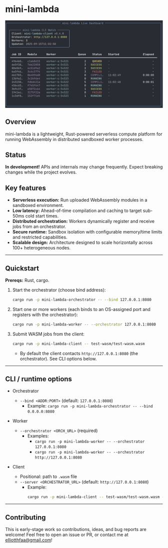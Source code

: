 # mini-lambda

![mini-lambda CLI demo](cli.png)

## Overview

mini-lambda is a lightweight, Rust-powered serverless compute platform for running WebAssembly in distributed sandboxed worker processes.

## Status

**In development!** APIs and internals may change frequently. Expect breaking changes while the project evolves.

## Key features

- **Serverless execution:** Run uploaded WebAssembly modules in a sandboxed environment.
- **Low latency:** Ahead-of-time compilation and caching to target sub-50ms cold start times.
- **Distributed orchestration:** Workers dynamically register and receive jobs from an orchestrator.
- **Secure runtime:** Sandbox isolation with configurable memory/time limits and restricted capabilities.
- **Scalable design:** Architecture designed to scale horizontally across 100+ heterogeneous nodes.

---

## Quickstart

**Prereqs:** Rust, cargo.

1. Start the orchestrator (choose bind address):
   ```bash
   cargo run -p mini-lambda-orchestrator -- --bind 127.0.0.1:8080
   ```

2. Start one or more workers (each binds to an OS-assigned port and registers with the orchestrator):
   ```bash
   cargo run -p mini-lambda-worker -- --orchestrator 127.0.0.1:8080
   ```

3. Submit WASM jobs from the client:
   ```bash
   cargo run -p mini-lambda-client -- test-wasm/test-wasm.wasm
   ```
   - By default the client contacts `http://127.0.0.1:8080` (the orchestrator). See CLI options below.

---

## CLI / runtime options

- Orchestrator
  - `--bind <ADDR:PORT>` (default: `127.0.0.1:8080`)
    - Example: `cargo run -p mini-lambda-orchestrator -- --bind 0.0.0.0:8080`

- Worker
  - `--orchestrator <ORCH_URL>` (required)
    - Examples:
      - `cargo run -p mini-lambda-worker -- --orchestrator 127.0.0.1:8080`
      - `cargo run -p mini-lambda-worker -- --orchestrator http://127.0.0.1:8080`

- Client
  - Positional: path to `.wasm` file
  - `--server <ORCHESTRATOR_URL>` (default: `http://127.0.0.1:8080`)
    - Example:
      ```bash
      cargo run -p mini-lambda-client -- test-wasm/test-wasm.wasm --server http://127.0.0.1:8080
      ```

---

## Contributing

This is early-stage work so contributions, ideas, and bug reports are welcome! Feel free to open an issue or PR, or contact me at elliotthfaa@gmail.com!